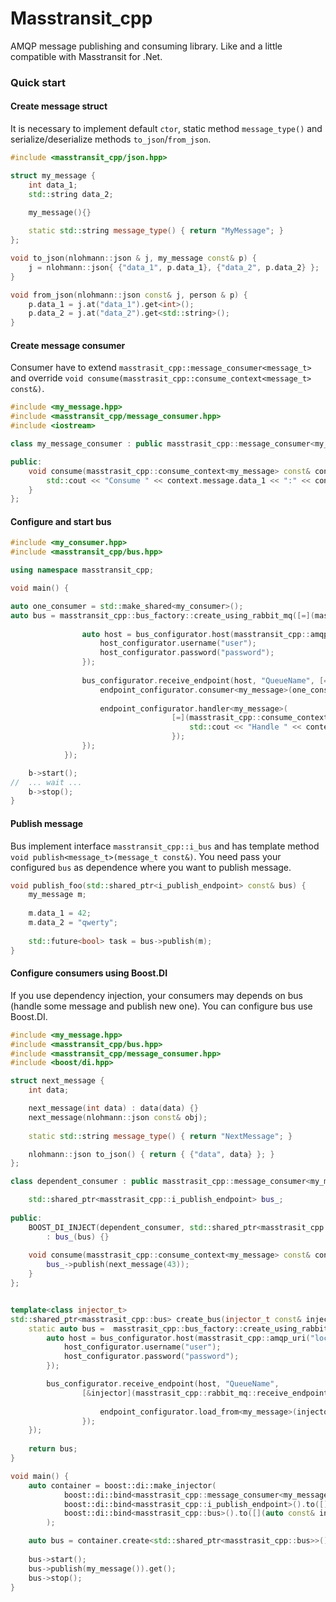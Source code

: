 # Masstransit_cpp

AMQP message publishing and consuming library. Like and a little compatible with Masstransit for .Net.

### Quick start

#### Create message struct

It is necessary to implement default `ctor`, static method `message_type()` and serialize/deserialize methods `to_json`/`from_json`.

```cpp
#include <masstransit_cpp/json.hpp>

struct my_message {
	int data_1;
	std::string data_2;

	my_message(){}
	
	static std::string message_type() { return "MyMessage"; }
};

void to_json(nlohmann::json & j, my_message const& p) {
	j = nlohmann::json{ {"data_1", p.data_1}, {"data_2", p.data_2} };
}

void from_json(nlohmann::json const& j, person & p) {
	p.data_1 = j.at("data_1").get<int>();
	p.data_2 = j.at("data_2").get<std::string>();
}
```

#### Create message consumer

Consumer have to extend `masstrasit_cpp::message_consumer<message_t>` and override `void consume(masstrasit_cpp::consume_context<message_t> const&)`.

```cpp
#include <my_message.hpp>
#include <masstransit_cpp/message_consumer.hpp>
#include <iostream>

class my_message_consumer : public masstrasit_cpp::message_consumer<my_message> {

public:	
	void consume(masstrasit_cpp::consume_context<my_message> const& context) override {
	    std::cout << "Consume " << context.message.data_1 << ":" << context.message.data_2 << std::endl;
	}
};
```

#### Configure and start bus

```cpp
#include <my_consumer.hpp>
#include <masstransit_cpp/bus.hpp>

using namespace masstransit_cpp;

void main() {

auto one_consumer = std::make_shared<my_consumer>();
auto bus = masstransit_cpp::bus_factory::create_using_rabbit_mq([=](masstransit_cpp::rabbit_mq_configurator & bus_configurator) {
    		
    			auto host = bus_configurator.host(masstransit_cpp::amqp_uri("127.0.0.1"), [](auto & host_configurator) {
    				host_configurator.username("user");
    				host_configurator.password("password");
    			});
    
    			bus_configurator.receive_endpoint(host, "QueueName", [=](masstransit_cpp::rabbit_mq::receive_endpoint_configurator & endpoint_configurator) {
    				endpoint_configurator.consumer<my_message>(one_consumer);   // set consumer for message
    				
    				endpoint_configurator.handler<my_message>(                  // OR set handler for message
    				                [=](masstrasit_cpp::consume_context<my_message> const& context) {
			                            std::cout << "Handle " << context.message.data_1 << ":" << context.message.data_2 << std::endl;
		                            });
    			});
    		});

    b->start();
//  ... wait ...
    b->stop();
}
```

#### Publish message

Bus implement interface `masstransit_cpp::i_bus` and has template method `void publish<message_t>(message_t const&)`.
You need pass your configured `bus` as dependence where you want to publish message.

```cpp
void publish_foo(std::shared_ptr<i_publish_endpoint> const& bus) {
    my_message m;
    
    m.data_1 = 42;
    m.data_2 = "qwerty";
    
    std::future<bool> task = bus->publish(m);
}
```

#### Configure consumers using Boost.DI

If you use dependency injection, your consumers may depends on bus (handle some message and publish new one). You can configure bus use Boost.DI.

```cpp
#include <my_message.hpp>
#include <masstransit_cpp/bus.hpp>
#include <masstransit_cpp/message_consumer.hpp>
#include <boost/di.hpp>

struct next_message {
	int data;

    next_message(int data) : data(data) {}
	next_message(nlohmann::json const& obj);
	
	static std::string message_type() { return "NextMessage"; }

	nlohmann::json to_json() { return { {"data", data} }; }
};

class dependent_consumer : public masstrasit_cpp::message_consumer<my_message> {

    std::shared_ptr<masstrasit_cpp::i_publish_endpoint> bus_;
    
public:
    BOOST_DI_INJECT(dependent_consumer, std::shared_ptr<masstrasit_cpp::i_publish_endpoint> const& bus)
        : bus_(bus) {}
	
	void consume(masstrasit_cpp::consume_context<my_message> const& context) override {
	    bus_->publish(next_message(43));
	}
};


template<class injector_t>
std::shared_ptr<masstrasit_cpp::bus> create_bus(injector_t const& injector) {   // method to create singleton bus using injector
	static auto bus =  masstrasit_cpp::bus_factory::create_using_rabbit_mq([&injector](masstrasit_cpp::rabbit_mq_configurator & bus_configurator) {
		auto host = bus_configurator.host(masstrasit_cpp::amqp_uri("localhost"), [](masstrasit_cpp::amqp_host_configurator & host_configurator) {
			host_configurator.username("user");
			host_configurator.password("password");
		});

		bus_configurator.receive_endpoint(host, "QueueName", 
		        [&injector](masstrasit_cpp::rabbit_mq::receive_endpoint_configurator & endpoint_configurator) {
		                                                                        // load consumer for my_message from injector,
		            endpoint_configurator.load_from<my_message>(injector);      // i.e. impl of masstrasit_cpp::message_consumer<my_message>
        		});                                                             
	});
	
	return bus;
}

void main() {
    auto container = boost::di::make_injector(
			boost::di::bind<masstrasit_cpp::message_consumer<my_message>, dependent_consumer>().to<dependent_consumer>(),
			boost::di::bind<masstrasit_cpp::i_publish_endpoint>().to([](auto const& injector) -> std::shared_ptr<masstrasit_cpp::i_publish_endpoint> { return get_bus(injector); }),
			boost::di::bind<masstrasit_cpp::bus>().to([](auto const& injector) { return get_bus(injector); })
		);

	auto bus = container.create<std::shared_ptr<masstrasit_cpp::bus>>();
		
	bus->start();
	bus->publish(my_message()).get();
	bus->stop();
}
```

